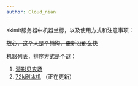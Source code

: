 ```yaml
---
author: Cloud_nian
---
```

skimit服务器中机器坐标，以及使用方式和注意事项：

~~放心，这个人是个懒狗，更新没那么快~~

机器列表，排序方式是个谜：

1. [潜影贝农场](/指南/机器/潜影贝农场)
2. [72k刷冰机](/指南/机器/72k刷冰机)
   （正在更新）
